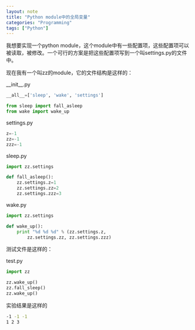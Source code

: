 ```yaml
---
layout: note
title: "Python module中的全局变量"
categories: "Programming"
tags: ["Python"]
---
```


我想要实现一个python module，这个module中有一些配置项，这些配置项可以被读取，被修改。一个可行的方案是把这些配置项写到一个叫settings.py的文件中。

现在我有一个叫zz的module，它的文件结构是这样的：

\_\_init\_\_.py

~~~python
__all__=['sleep', 'wake', 'settings']

from sleep import fall_asleep
from wake import wake_up
~~~


settings.py

~~~python
z=-1
zz=-1
zzz=-1
~~~


sleep.py

~~~python
import zz.settings

def fall_asleep():
    zz.settings.z=1
    zz.settings.zz=2
    zz.settings.zzz=3
~~~

wake.py

~~~python
import zz.settings

def wake_up():
    print "%d %d %d" % (zz.settings.z,
        zz.settings.zz, zz.settings.zzz)
~~~

测试文件是这样的：

test.py

~~~python
import zz

zz.wake_up()
zz.fall_sleep()
zz.wake_up()
~~~

实验结果是这样的

~~~bash
-1 -1 -1
1 2 3
~~~

